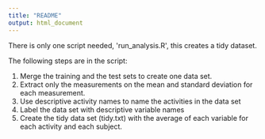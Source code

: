 ```yaml
---
title: "README"
output: html_document
---
```


There is only one script needed, 'run_analysis.R', this creates a tidy dataset.

The following steps are in the script:

1. Merge the training and the test sets to create one data set.
2. Extract only the measurements on the mean and standard deviation for each measurement.
3. Use descriptive activity names to name the activities in the data set
4. Label the data set with descriptive variable names
5. Create the tidy data set (tidy.txt) with the average of each variable for each activity and each subject. 
